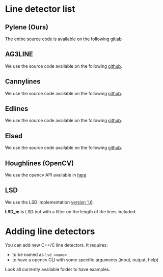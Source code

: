 # Line detector list

## Pylene (Ours)

The entire source code is available on the following [gitlab](https://gitlab.lre.epita.fr/olena/pylene)

## AG3LINE

We use the source code available on the following [github](https://github.com/weidong-whu/AG3line).

## Cannylines

We use the source code available on the following [github](https://github.com/ludlows/CannyLine).

## Edlines

We use the source code available on the following [github](https://github.com/CihanTopal/ED_Lib).

## Elsed

We use the source code available on the following [github](https://github.com/iago-suarez/ELSED).

## Houghlines (OpenCV)

We use the opencv API available in [here](https://docs.opencv.org/3.4/dd/d1a/group__imgproc__feature.html#ga46b4e588934f6c8dfd509cc6e0e4545a)

## LSD

We use the LSD implementation [version 1.6](http://www.ipol.im/pub/art/2012/gjmr-lsd/revisions/2012-03-24/lsd_1.6.zip).

**LSD_m** is LSD but with a filter on the length of the lines included.

# Adding line detectors

You can add new C++/C line detectors. It requires:
- to be named as `lsd_<name>`
- to have a opencv CLI with some specific arguments (input, output, help)

Look all currently available folder to have examples.



